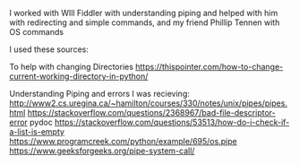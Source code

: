 I worked with WIll Fiddler with understanding piping and helped with him with redirecting and simple commands, and my friend Phillip Tennen with OS commands

I used these sources:

To help with changing Directories
https://thispointer.com/how-to-change-current-working-directory-in-python/

Understanding Piping and errors I was recieving:
http://www2.cs.uregina.ca/~hamilton/courses/330/notes/unix/pipes/pipes.html
https://stackoverflow.com/questions/2368967/bad-file-descriptor-error
pydoc
https://stackoverflow.com/questions/53513/how-do-i-check-if-a-list-is-empty
https://www.programcreek.com/python/example/695/os.pipe
https://www.geeksforgeeks.org/pipe-system-call/